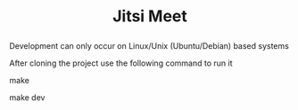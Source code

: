 # <p align="center">Jitsi Meet</p>

Development can only occur on Linux/Unix (Ubuntu/Debian) based systems

After cloning the project use the following command to run it

make 

make dev
